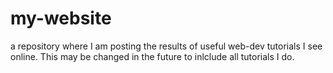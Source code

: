 # my-website

a repository where I am posting the results of useful web-dev tutorials I see online. This may be changed in the 
future to inlclude all tutorials I do.
